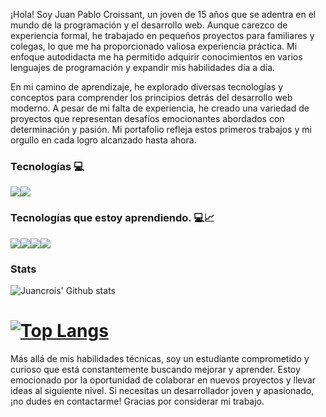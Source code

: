 ¡Hola! Soy Juan Pablo Croissant, un joven de 15 años que se adentra en el mundo de la programación y el desarrollo web. Aunque carezco de experiencia formal, he trabajado en pequeños proyectos para familiares y colegas, lo que me ha proporcionado valiosa experiencia práctica. Mi enfoque autodidacta me ha permitido adquirir conocimientos en varios lenguajes de programación y expandir mis habilidades día a día.


En mi camino de aprendizaje, he explorado diversas tecnologías y conceptos para comprender los principios detrás del desarrollo web moderno. A pesar de mi falta de experiencia, he creado una variedad de proyectos que representan desafíos emocionantes abordados con determinación y pasión. Mi portafolio refleja estos primeros trabajos y mi orgullo en cada logro alcanzado hasta ahora.

### Tecnologías  💻

<img src="https://camo.githubusercontent.com/5e7e215d9ff3a7c2e96d09232c11b2205565c841d1129dd2185ebd967284121f/68747470733a2f2f696d672e736869656c64732e696f2f62616467652f68746d6c352d2532334533344632362e7376673f7374796c653d666f722d7468652d6261646765266c6f676f3d68746d6c35266c6f676f436f6c6f723d7768697465"><img src="https://camo.githubusercontent.com/6531a4161596e3d9fdab3d0499a7b7ce5c5c8b568be219f3e9707af042e575d2/68747470733a2f2f696d672e736869656c64732e696f2f62616467652f637373332d2532333135373242362e7376673f7374796c653d666f722d7468652d6261646765266c6f676f3d63737333266c6f676f436f6c6f723d7768697465">


### Tecnologías que estoy aprendiendo. 💻📈



<img src="https://camo.githubusercontent.com/53ec2e58e03ba275d9b3a386abd96a243cf744a1a7121bdf8262fc8ae6ebc335/68747470733a2f2f696d672e736869656c64732e696f2f62616467652f6a6176617363726970742d2532333332333333302e7376673f7374796c653d666f722d7468652d6261646765266c6f676f3d6a617661736372697074266c6f676f436f6c6f723d253233463744463145"><img src="https://camo.githubusercontent.com/a00920b123df05b3df5e368e509f18bacd65bc5909698fb42be5f35063550f47/68747470733a2f2f696d672e736869656c64732e696f2f62616467652f747970657363726970742d2532333030374143432e7376673f7374796c653d666f722d7468652d6261646765266c6f676f3d74797065736372697074266c6f676f436f6c6f723d7768697465"><img src="https://camo.githubusercontent.com/3b41d3ae73bc489dbb2be32e772cc814e3a76e372027056c72e5b970c04684a5/68747470733a2f2f696d672e736869656c64732e696f2f62616467652f7461696c77696e646373732d2532333338423241432e7376673f7374796c653d666f722d7468652d6261646765266c6f676f3d7461696c77696e642d637373266c6f676f436f6c6f723d7768697465"><img src="https://camo.githubusercontent.com/3babc94d778f96441b3a66615fb5ee88c6ed04f174ed49b04df92b071a7d0e80/68747470733a2f2f696d672e736869656c64732e696f2f62616467652f72656163742d2532333230323332612e7376673f7374796c653d666f722d7468652d6261646765266c6f676f3d7265616374266c6f676f436f6c6f723d253233363144414642">

### Stats

 ![Juancrois' Github stats](https://github-readme-stats.vercel.app/api?username=Juancroiss&include_all_commits=true&count_private=true&show_icons=true&line_height=20&theme=dark)

# [![Top Langs](https://github-readme-stats.vercel.app/api/top-langs/?username=Juancroiss&layout=donut-vertical)](https://github.com/anuraghazra/github-readme-stats)


Más allá de mis habilidades técnicas, soy un estudiante comprometido y curioso que está constantemente buscando mejorar y aprender. Estoy emocionado por la oportunidad de colaborar en nuevos proyectos y llevar ideas al siguiente nivel. Si necesitas un desarrollador joven y apasionado, ¡no dudes en contactarme! Gracias por considerar mi trabajo.

